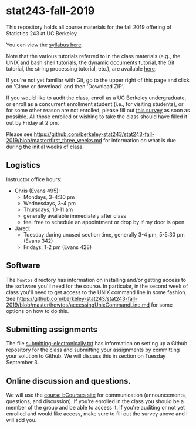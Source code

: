 # stat243-fall-2019
This repository holds all course materials for the fall 2019 offering of Statistics 243 at UC Berkeley.

You can view the [syllabus here](https://github.com/berkeley-stat243/stat243-fall-2019/blob/master/syllabus/syllabus.pdf).

Note that the various tutorials referred to in the class materials (e.g., the UNIX and bash shell tutorials, the dynamic documents tutorial, the Git tutorial, the string processing tutorial, etc.), are available [here](http://statistics.berkeley.edu/computing/training/tutorials).

If you're not yet familiar with Git, go to the upper right of this page and click on 'Clone or download' and then 'Download ZIP'.

If you would like to audit the class, enroll as a UC Berkeley undergraduate, or enroll as a concurrent enrollment student (i.e., for visiting students), or for some other reason are not enrolled, please fill out [this survey](https://forms.gle/reY7xndSN2PVqcEj8) as soon as possible. All those enrolled or wishing to take the class should have filled it out by Friday at 2 pm.

Please see https://github.com/berkeley-stat243/stat243-fall-2019/blob/master/first_three_weeks.md for information on what is due during the initial weeks of class.

## Logistics

Instructor office hours:

  - Chris (Evans 495):
     - Mondays, 3-4:30 pm
     - Wednesdays, 3-4 pm 
     - Thursdays, 10-11 am
     - generally available immediately after class
     - feel free to schedule an appointment or drop by if my door is open
   - Jared:
     - Tuesday during unused section time, generally 3-4 pm, 5-5:30 pm (Evans 342)
     - Fridays, 1-2 pm (Evans 428)

## Software

The `howtos` directory has information on installing and/or getting access to the software you'll need for the course. In particular, in the second week of class you'll need to get access to the UNIX command line in some fashion. See https://github.com/berkeley-stat243/stat243-fall-2019/blob/master/howtos/accessingUnixCommandLine.md for some options on how to do this. 

## Submitting assignments

The file [submitting-electronically.txt](./howtos/submitting-electronically.txt) has information on setting up a Github repository for the class and submitting your assignments by committing your solution to Github. We will discuss this in section on Tuesday September 3.

## Online discussion and questions.

We will use the [course bCourses site](https://bcourses.berkeley.edu/courses/1484436) for communication (announcements, questions, and discussion). If you're enrolled in the class you should be a member of the group and be able to access it. If you're auditing or not yet enrolled and would like access, make sure to fill out the survey above and I will add you. 
